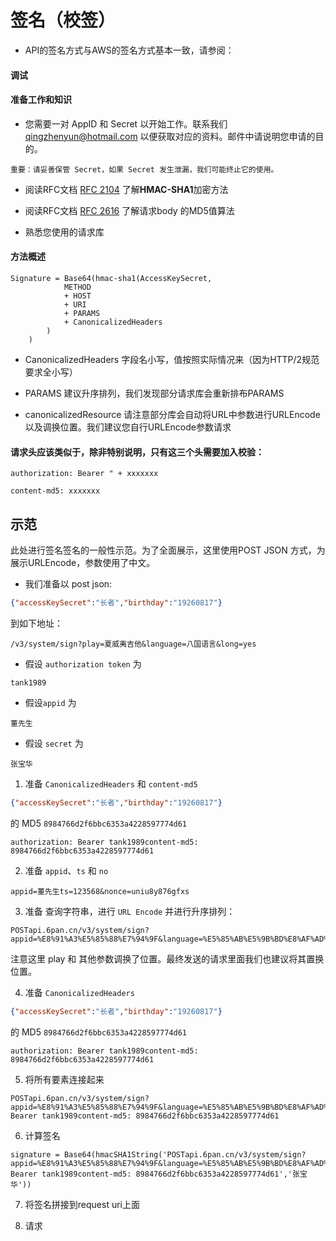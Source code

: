# 签名（校签）

* API的签名方式与AWS的签名方式基本一致，请参阅：

#### 调试

#### 准备工作和知识

* 您需要一对 AppID 和 Secret 以开始工作。联系我们 <qingzhenyun@hotmail.com> 以便获取对应的资料。邮件中请说明您申请的目的。

```
重要：请妥善保管 Secret，如果 Secret 发生泄漏，我们可能终止它的使用。
```

* 阅读RFC文档 [RFC 2104](https://www.ietf.org/rfc/rfc2104.txt) 了解**HMAC-SHA1**加密方法

* 阅读RFC文档 [RFC 2616](https://www.ietf.org/rfc/rfc2616.txt) 了解请求body 的MD5值算法

* 熟悉您使用的请求库

#### 方法概述

```
Signature = Base64(hmac-sha1(AccessKeySecret,
            METHOD
            + HOST
            + URI
            + PARAMS
            + CanonicalizedHeaders
        )
    )
```

* CanonicalizedHeaders 字段名小写，值按照实际情况来（因为HTTP/2规范要求全小写）

* PARAMS 建议升序排列，我们发现部分请求库会重新排布PARAMS

* canonicalizedResource 请注意部分库会自动将URL中参数进行URLEncode以及调换位置。我们建议您自行URLEncode参数请求


#### 请求头应该类似于，除非特别说明，只有这三个头需要加入校验：

```
authorization: Bearer " + xxxxxxx

content-md5: xxxxxxx

```

## 示范

此处进行签名签名的一般性示范。为了全面展示，这里使用POST JSON 方式，为展示URLEncode，参数使用了中文。

* 我们准备以 post json:

```json
{"accessKeySecret":"长者","birthday":"19260817"}
``` 

到如下地址：
```
/v3/system/sign?play=夏威夷吉他&language=八国语言&long=yes
```
* 假设 ```authorization token``` 为 
```
tank1989
```
* 假设```appid``` 为 
```
董先生
```
* 假设 ```secret``` 为 

```
张宝华
```

1. 准备 ```CanonicalizedHeaders``` 和 ```content-md5```

```json
{"accessKeySecret":"长者","birthday":"19260817"}
```
的 MD5 ```8984766d2f6bbc6353a4228597774d61```

```
authorization: Bearer tank1989content-md5: 8984766d2f6bbc6353a4228597774d61
```

2. 准备 ```appid```、```ts``` 和 ```no```

```
appid=董先生ts=123568&nonce=uniu8y876gfxs
```

3. 准备 查询字符串，进行 ```URL Encode``` 并进行升序排列：

```
POSTapi.6pan.cn/v3/system/sign?appid=%E8%91%A3%E5%85%88%E7%94%9F&language=%E5%85%AB%E5%9B%BD%E8%AF%AD%E8%A8%80&long=yes&nonce=uniu8y876gfxs&play=%E5%A4%8F%E5%A8%81%E5%A4%B7%E5%90%89%E4%BB%96&ts=123568
```
注意这里 play 和 其他参数调换了位置。最终发送的请求里面我们也建议将其置换位置。

4. 准备 ```CanonicalizedHeaders```

```json
{"accessKeySecret":"长者","birthday":"19260817"}
```

的 MD5 ```8984766d2f6bbc6353a4228597774d61```

```
authorization: Bearer tank1989content-md5: 8984766d2f6bbc6353a4228597774d61
```

5. 将所有要素连接起来

```
POSTapi.6pan.cn/v3/system/sign?appid=%E8%91%A3%E5%85%88%E7%94%9F&language=%E5%85%AB%E5%9B%BD%E8%AF%AD%E8%A8%80&long=yes&nonce=uniu8y876gfxs&play=%E5%A4%8F%E5%A8%81%E5%A4%B7%E5%90%89%E4%BB%96&ts=123568authorization: Bearer tank1989content-md5: 8984766d2f6bbc6353a4228597774d61
```

6. 计算签名


```
signature = Base64(hmacSHA1String('POSTapi.6pan.cn/v3/system/sign?appid=%E8%91%A3%E5%85%88%E7%94%9F&language=%E5%85%AB%E5%9B%BD%E8%AF%AD%E8%A8%80&long=yes&nonce=uniu8y876gfxs&play=%E5%A4%8F%E5%A8%81%E5%A4%B7%E5%90%89%E4%BB%96&ts=123568authorization: Bearer tank1989content-md5: 8984766d2f6bbc6353a4228597774d61','张宝华'))
```

7. 将签名拼接到request uri上面

8. 请求

